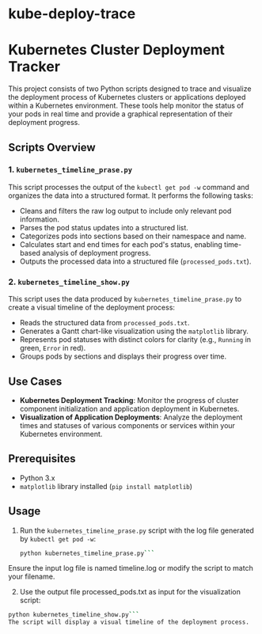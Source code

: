 # kube-deploy-trace
# Kubernetes Cluster Deployment Tracker

This project consists of two Python scripts designed to trace and visualize the deployment process of Kubernetes clusters or applications deployed within a Kubernetes environment. These tools help monitor the status of your pods in real time and provide a graphical representation of their deployment progress.

## Scripts Overview

### 1. `kubernetes_timeline_prase.py`
This script processes the output of the `kubectl get pod -w` command and organizes the data into a structured format. It performs the following tasks:
- Cleans and filters the raw log output to include only relevant pod information.
- Parses the pod status updates into a structured list.
- Categorizes pods into sections based on their namespace and name.
- Calculates start and end times for each pod's status, enabling time-based analysis of deployment progress.
- Outputs the processed data into a structured file (`processed_pods.txt`).

### 2. `kubernetes_timeline_show.py`
This script uses the data produced by `kubernetes_timeline_prase.py` to create a visual timeline of the deployment process:
- Reads the structured data from `processed_pods.txt`.
- Generates a Gantt chart-like visualization using the `matplotlib` library.
- Represents pod statuses with distinct colors for clarity (e.g., `Running` in green, `Error` in red).
- Groups pods by sections and displays their progress over time.

## Use Cases
- **Kubernetes Deployment Tracking**: Monitor the progress of cluster component initialization and application deployment in Kubernetes.
- **Visualization of Application Deployments**: Analyze the deployment times and statuses of various components or services within your Kubernetes environment.

## Prerequisites
- Python 3.x
- `matplotlib` library installed (`pip install matplotlib`)

## Usage
1. Run the `kubernetes_timeline_prase.py` script with the log file generated by `kubectl get pod -w`:
   ```bash
   python kubernetes_timeline_prase.py```
Ensure the input log file is named timeline.log or modify the script to match your filename.

2. Use the output file processed_pods.txt as input for the visualization script:
  ```bash
  python kubernetes_timeline_show.py```
The script will display a visual timeline of the deployment process.
